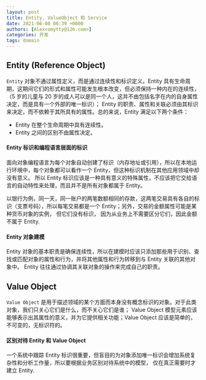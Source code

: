 ```yaml
---
layout: post
title: Entity, ValueObject 和 Service
date: 2021-06-08 06:39 +0000
authors: [Alex<omytty@126.com>]
categories: 开发
tags: domain
---
```


## Entity (Reference Object)
`Entity` 对象不通过属性定义，而是通过连续性和标识定义。Entity 具有生命周期，这期间它们的形式和属性可能发生根本改变，但必须保持一种内在的连续性，
（5 岁的儿童与 20 岁的成人可以是同一个人，这并不由包括名字在内的自身属性决定，而是具有一个外部的唯一标识）；
Entity 的职责、属性和关联必须由其标识来决定，而不依赖于其所具有的属性。总的来说，Entity 满足以下两个条件：

- Entity 在整个生命周期中具有连续性。
- Entity 之间的区别不由属性决定。

#### Entity 标识和编程语言层面的标识
面向对象编程语言为每个对象自动创建了标识（内存地址或引用），所以在本地运行环境中，每个对象都可以看作一个 Entity，但这种标识机制在其他应用领域中却没有意义。
所以 Entity 标识应该是一种具有意义的特殊属性，不应该把它交给语言的自动特性来处理，而且并不是所有对象都属于 Entity。

以银行为例，同一天，同一账户的两笔数额相同的存款，这两笔交易具有各自的标识（支票号码），所以每笔交易都是一个 Entity；另外，交易的金额属性可能是某种货币对象的实例，
但它们没有标识， 因为从业务上不需要区分它们，因此金额不属于 Entity.

#### Entity 对象建模
Entity 对象的基本职责是确保连续性，所以在建模时应该只添加那些用于识别、查找或匹配对象的属性和行为，并将其他属性和行为转移到与 Entity 关联的其他对象中。
Entity 往往通过协调其关联对象的操作来完成自己的职责。

## Value Object
`Value Object` 是用于描述领域的某个方面而本身没有概念标识的对象。对于此类对象，我们只关心它们是什么，而不关心它们是谁；
Value Object 模型元素应该能够表示出其属性的意义，并为它提供相关功能；Value Object 应该是简单的，不可变的，无标识符的。

#### 区别对待 Entity 和 Value Object
一个系统中跟踪 Entity 标识很重要，但盲目的为对象添加唯一标识会增加系统复杂性和分析工作量，所以要根据业务区别对待系统中的模型，
仅在真正需要时才建立 Entity.
